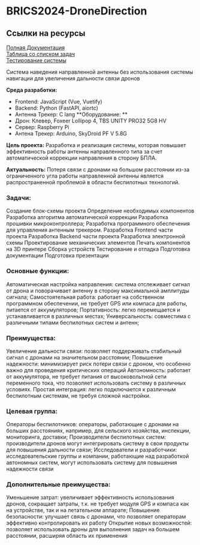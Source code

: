 # BRICS2024-DroneDirection  
## Ссылки на ресурсы  
[Полная Документация](https://drone-direction.dsvinka.ru/)  
[Таблица со списком задач](https://docs.google.com/spreadsheets/d/1A1f-O5HeJRTjLDiV-y2a6LJRf4drh6zy8DOEVwFSAVk/edit?usp=sharing)  
[Тестирование системы](https://docs.google.com/spreadsheets/d/1uSBIUsIO49EikeUhVxEYHchF7hZGnlVvheCyyERnIIw/)

Система наведения направленной антенны без использования системы навигации для увеличения дальности связи дронов

**Среда разработки:**
- Frontend: JavaScript (Vue, Vuetify) 
- Backend: Python (FastAPI, aiortc) 
- Антенна Трекер: C lang 
**Оборудование: **
- Дрон: Клевер, Foxeer Lollipop 4, TBS UNITY PRO32 5G8 HV
- Сервер: Raspberry Pi 
- Антена Трекер: Arduino, SkyDroid PF V 5.8G

**Цель проекта:** Разработка и реализация системы, которая повышает эффективность работы антенны направленного типа за счет автоматической коррекции направления в сторону БПЛА.

**Актуальность:** Потеря связи с дронами на большом расстоянии из-за ограниченного угла работы направленной антенны является распространенной проблемой в области беспилотных технологий.

### Задачи:
Создание блок-схемы проекта
Определение необходимых компонентов
Разработка алгоритма автоматической коррекции
Разработка прошивки микроконтроллера;
Разработка программного обеспечения для управления антенным трекером.
Разработка Frontend части проекта
Разработка Backend части проекта
Разработка электронной схемы
Проектирование механических элементов
Печать компонентов на 3D принтере
Сборка устройств
Тестирование и отладка
Подготовка документации
Подготовка презентации

### Основные функции:
Автоматическая настройка направления: система отслеживает сигнал от дрона и поворачивает антенну в сторону максимальной амплитуды сигнала;
Самостоятельная работа: работает на собственном программном обеспечении, не требует GPS или компаса для работы, питается от аккумуляторов;
Портативность: легко перемещается и устанавливается в различных местах;
Универсальность: совместима с различными типами беспилотных систем и антенн;
### Преимущества:
 Увеличение дальности связи: позволяет поддерживать стабильный сигнал с дронами на значительном расстоянии;
Повышение надежности: минимизирует риск потери связи с дроном, что особенно важно для проведения критических операций
Автономность: работает от аккумулятора, не требует питания от высоковольтной сети переменного тока, что позволяет использовать систему в различных условиях.
Простая интеграция: легко подключается к различным беспилотным системам, не требуя сложной настройки.

### Целевая группа:
Операторы беспилотников: операторы, работающие с дронами на больших расстояниях, например, для сельского хозяйства, инспекции, мониторинга, доставки;
Производители беспилотных систем: производители дронов могут интегрировать систему в свои продукты для повышения дальности связи;
Исследователи и разработчики: исследовательские группы и компании, работающие над разработкой автономных систем, могут использовать систему для повышения надежности связи
### Дополнительные преимущества:
Уменьшение затрат: увеличивает эффективность использования дронов, сокращает затраты, т.к. не требует модуля GPS и компаса как на устройстве, так и на летательном аппарате;
Повышение безопасности: улучшает связь с дронами, что позволяет операторам эффективно контролировать их работу
Открытие новых возможностей: позволяет использовать дроны для выполнения задач на большем расстоянии, расширяя область их применения

